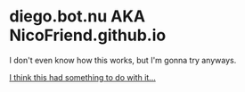 # diego.bot.nu AKA NicoFriend.github.io

I don't even know how this works, but I'm gonna try anyways.

[I think this had something to do with it...](https://freedns.afraid.org/)
